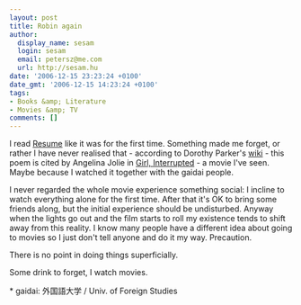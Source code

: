 ```yaml
---
layout: post
title: Robin again
author:
  display_name: sesam
  login: sesam
  email: petersz@me.com
  url: http://sesam.hu
date: '2006-12-15 23:23:24 +0100'
date_gmt: '2006-12-15 14:23:24 +0100'
tags:
- Books &amp; Literature
- Movies &amp; TV
comments: []
---
```


I read [Resume](http://cannibalgame.blogspot.com/2006/12/resume.html) like it was for the first time. Something made me forget, or rather I have never realised that - according to Dorothy Parker's [wiki](http://en.wikipedia.org/wiki/Dorothy_Parker) \- this poem is cited by Angelina Jolie in [Girl, Interrupted](http://www.imdb.com/title/tt0172493) \- a movie I've seen. Maybe because I watched it together with the gaidai people.

I never regarded the whole movie experience something social: I incline to watch everything alone for the first time. After that it's OK to bring some friends along, but the initial experience should be undisturbed. Anyway when the lights go out and the film starts to roll my existence tends to shift away from this reality. I know many people have a different idea about going to movies so I just don't tell anyone and do it my way. Precaution.

There is no point in doing things superficially.

Some drink to forget, I watch movies.

<span class="footnote">* gaidai: 外国語大学 / Univ. of Foreign Studies</span>
